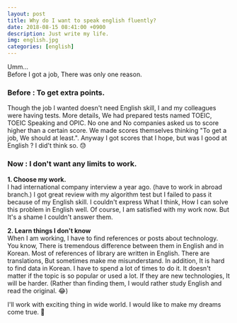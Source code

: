 ```yaml
---
layout: post
title: Why do I want to speak english fluently?
date: 2018-08-15 08:41:00 +0900
description: Just write my life. 
img: english.jpg
categories: [english]
---
```


Umm... <br>
Before I got a job, There was only one reason. <br>
### Before : To get extra points. ###
  Though the job I wanted doesn't need English skill, I and my colleagues were having tests.
More details, We had prepared tests named TOEIC, TOEIC Speaking and OPIC.
No one and No companies asked us to score higher than a certain score.
We made scores themselves thinking "To get a job, We should at least.".
Anyway I got scores that I hope, but was I good at English ? I did't think so. 😓

### Now : I don't want any limits to work. ###
**1. Choose my work.**<br>
  I had international company interview a year ago. (have to work in abroad branch.)
I got great review with my algorithm test but I failed to pass it because of my English skill.
I couldn't express What I think, How I can solve this problem in English well.
Of course, I am satisfied with my work now. But It's a shame I couldn't answer them.

**2. Learn things I don't know**<br>
  When I am working, I have to find references or posts about technology.
You know, There is tremendous difference between them in English and in Korean.
Most of references of library are written in English. There are translations, But sometimes make me misunderstand.
In addition, It is hard to find data in Korean. I have to spend a lot of times to do it.
It doesn't matter if the topic is so popular or used a lot.
If they are new technologies, It will be harder.
(Rather than finding them, I would rather study English and read the original. 😂)

I'll work with exciting thing in wide world. 
I would like to make my dreams come true. 🕺

